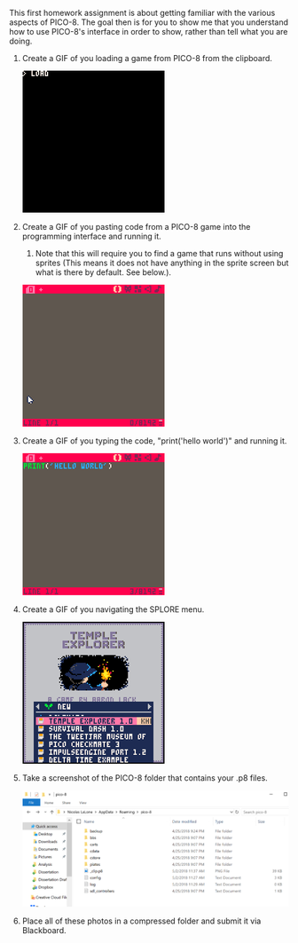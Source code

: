 This first homework assignment is about getting familiar with the various aspects of PICO-8. The goal then is for you to show me that you understand how to use PICO-8's interface in order to show, rather than tell what you are doing. 

1. Create a GIF of you loading a game from PICO-8 from the clipboard. 
 
     ![Example](/course%20documents/pics/hw/hw1/loadclip.gif)

2. Create a GIF of you pasting code from a PICO-8 game into the programming interface and running it.
    1. Note that this will require you to find a game that runs without using sprites (This means it does not have anything in the sprite screen but what is there by default. See below.). 

     ![Example](/course%20documents/pics/hw/hw1/ctrlv.gif)

3. Create a GIF of you typing the code, "print('hello world')" and running it. 

    ![Example](/course%20documents//pics//hw/hw1/helloworld.gif)

4. Create a GIF of you navigating the SPLORE menu.

    ![Example](/course%20documents//pics/hw/hw1/splore.gif)

5. Take a screenshot of the PICO-8 folder that contains your .p8 files.

    ![Example](/course%20documents//pics/hw/hw1/folder.PNG)

6. Place all of these photos in a compressed folder and submit it via Blackboard.
